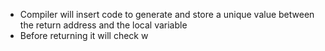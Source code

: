 - Compiler will insert code to generate and store a unique value between the return address and the local variable
- Before returning it will check w
